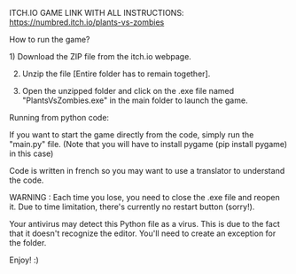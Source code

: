 ITCH.IO GAME LINK WITH ALL INSTRUCTIONS:
https://numbred.itch.io/plants-vs-zombies

How to run the game?

​1) Download the ZIP file from the itch.io webpage​.

2) Unzip the file [Entire folder has to remain together].

3) Open the unzipped folder and click on the .exe file named "PlantsVsZombies.exe" in the main folder to launch the game.


Running from python code:

If you want to start the game directly from the code, simply run the "main.py" file. (Note that you will have to install pygame (pip install pygame)  in this case)

Code is written in french so you may want to use a translator to understand the code.

WARNING : Each time you lose, you need to close the .exe file and reopen it. Due to time limitation, there's currently no restart button (sorry!). 

Your antivirus may detect this Python file as a virus. This is due to the fact that it doesn't recognize the editor. You'll need to create an exception for the folder.

Enjoy! :)